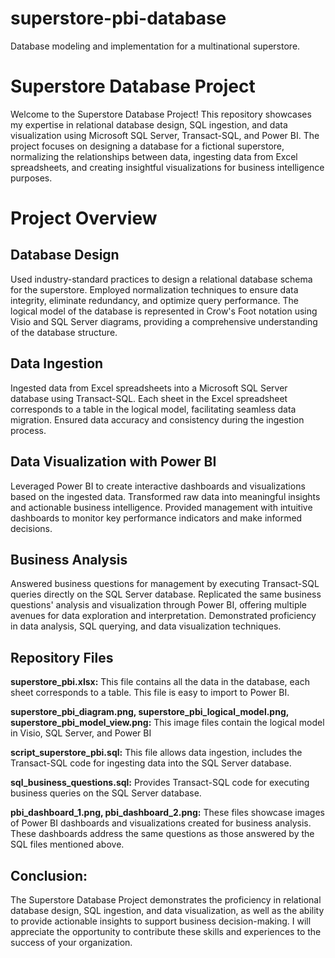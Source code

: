 # superstore-pbi-database
Database modeling and implementation for a multinational superstore.

# Superstore Database Project

Welcome to the Superstore Database Project! This repository showcases my expertise in relational database design, SQL ingestion, and data visualization using 
Microsoft SQL Server, Transact-SQL, and Power BI. The project focuses on designing a database for a fictional superstore, normalizing the relationships between data, 
ingesting data from Excel spreadsheets, and creating insightful visualizations for business intelligence purposes.

# Project Overview

## Database Design
Used industry-standard practices to design a relational database schema for the superstore.
Employed normalization techniques to ensure data integrity, eliminate redundancy, and optimize query performance.
The logical model of the database is represented in Crow's Foot notation using Visio and SQL Server diagrams, providing a comprehensive understanding of the 
database structure.

## Data Ingestion
Ingested data from Excel spreadsheets into a Microsoft SQL Server database using Transact-SQL.
Each sheet in the Excel spreadsheet corresponds to a table in the logical model, facilitating seamless data migration.
Ensured data accuracy and consistency during the ingestion process.

## Data Visualization with Power BI
Leveraged Power BI to create interactive dashboards and visualizations based on the ingested data.
Transformed raw data into meaningful insights and actionable business intelligence.
Provided management with intuitive dashboards to monitor key performance indicators and make informed decisions.

## Business Analysis
Answered business questions for management by executing Transact-SQL queries directly on the SQL Server database.
Replicated the same business questions' analysis and visualization through Power BI, offering multiple avenues for data exploration 
and interpretation. Demonstrated proficiency in data analysis, SQL querying, and data visualization techniques.

## Repository Files
**superstore_pbi.xlsx:** This file contains all the data in the database, each sheet corresponds to a table. This file is easy to import to Power BI.

**superstore_pbi_diagram.png, superstore_pbi_logical_model.png, superstore_pbi_model_view.png:** This image files contain the logical model in Visio,
SQL Server, and Power BI

**script_superstore_pbi.sql:** This file allows data ingestion, includes the Transact-SQL code for ingesting data into the SQL Server database.

**sql_business_questions.sql:** Provides Transact-SQL code for executing business queries on the SQL Server database.

**pbi_dashboard_1.png, pbi_dashboard_2.png:** These files showcase images of Power BI dashboards and visualizations created for business analysis.
These dashboards address the same questions as those answered by the SQL files mentioned above.

## Conclusion:
The Superstore Database Project demonstrates the proficiency in relational database design, SQL ingestion, and data visualization, 
as well as the ability to provide actionable insights to support business decision-making. I will appreciate the opportunity to 
contribute these skills and experiences to the success of your organization.
